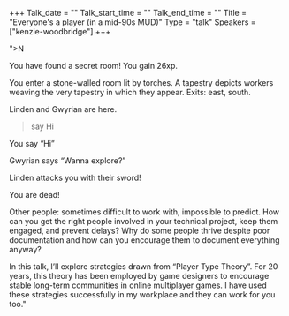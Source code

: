 +++
Talk_date = ""
Talk_start_time = ""
Talk_end_time = ""
Title = "Everyone's a player (in a mid-90s MUD)"
Type = "talk"
Speakers = ["kenzie-woodbridge"]
+++

">N

You have found a secret room! You gain 26xp.

You enter a stone-walled room lit by torches. A tapestry depicts workers weaving the very tapestry in which they appear. Exits: east, south.

Linden and Gwyrian are here.

>say Hi

You say “Hi”

Gwyrian says “Wanna explore?”

Linden attacks you with their sword!

You are dead!

Other people: sometimes difficult to work with, impossible to predict. How can you get the right people involved in your technical project, keep them engaged, and prevent delays? Why do some people thrive despite poor documentation and how can you encourage them to document everything anyway?

In this talk, I’ll explore strategies drawn from “Player Type Theory”. For 20 years, this theory has been employed by game designers to encourage stable long-term communities in online multiplayer games. I have used these strategies successfully in my workplace and they can work for you too."

